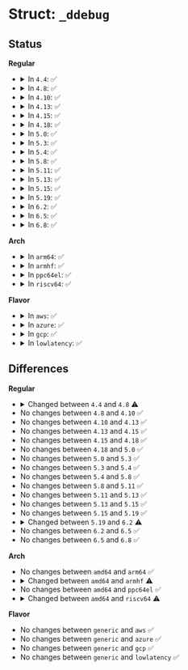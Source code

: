 # Struct: <code>_ddebug</code>

## Status
<b>Regular</b>
<ul>
<li>
<details>
<summary>In <code>4.4</code>: ✅</summary>

```c
struct _ddebug {
    const char *modname;
    const char *function;
    const char *filename;
    const char *format;
    unsigned int lineno;
    unsigned int flags;
};
```
</details>
</li>
<li>
<details>
<summary>In <code>4.8</code>: ✅</summary>

```c
struct _ddebug {
    const char *modname;
    const char *function;
    const char *filename;
    const char *format;
    unsigned int lineno;
    unsigned int flags;
    union (anon) key;
};
```
</details>
</li>
<li>
<details>
<summary>In <code>4.10</code>: ✅</summary>

```c
struct _ddebug {
    const char *modname;
    const char *function;
    const char *filename;
    const char *format;
    unsigned int lineno;
    unsigned int flags;
    union (anon) key;
};
```
</details>
</li>
<li>
<details>
<summary>In <code>4.13</code>: ✅</summary>

```c
struct _ddebug {
    const char *modname;
    const char *function;
    const char *filename;
    const char *format;
    unsigned int lineno;
    unsigned int flags;
    union (anon) key;
};
```
</details>
</li>
<li>
<details>
<summary>In <code>4.15</code>: ✅</summary>

```c
struct _ddebug {
    const char *modname;
    const char *function;
    const char *filename;
    const char *format;
    unsigned int lineno;
    unsigned int flags;
    union (anon) key;
};
```
</details>
</li>
<li>
<details>
<summary>In <code>4.18</code>: ✅</summary>

```c
struct _ddebug {
    const char *modname;
    const char *function;
    const char *filename;
    const char *format;
    unsigned int lineno;
    unsigned int flags;
    union (anon) key;
};
```
</details>
</li>
<li>
<details>
<summary>In <code>5.0</code>: ✅</summary>

```c
struct _ddebug {
    const char *modname;
    const char *function;
    const char *filename;
    const char *format;
    unsigned int lineno;
    unsigned int flags;
    union (anon) key;
};
```
</details>
</li>
<li>
<details>
<summary>In <code>5.3</code>: ✅</summary>

```c
struct _ddebug {
    const char *modname;
    const char *function;
    const char *filename;
    const char *format;
    unsigned int lineno;
    unsigned int flags;
    union (anon) key;
};
```
</details>
</li>
<li>
<details>
<summary>In <code>5.4</code>: ✅</summary>

```c
struct _ddebug {
    const char *modname;
    const char *function;
    const char *filename;
    const char *format;
    unsigned int lineno;
    unsigned int flags;
    union (anon) key;
};
```
</details>
</li>
<li>
<details>
<summary>In <code>5.8</code>: ✅</summary>

```c
struct _ddebug {
    const char *modname;
    const char *function;
    const char *filename;
    const char *format;
    unsigned int lineno;
    unsigned int flags;
    union (anon) key;
};
```
</details>
</li>
<li>
<details>
<summary>In <code>5.11</code>: ✅</summary>

```c
struct _ddebug {
    const char *modname;
    const char *function;
    const char *filename;
    const char *format;
    unsigned int lineno;
    unsigned int flags;
    union (anon) key;
};
```
</details>
</li>
<li>
<details>
<summary>In <code>5.13</code>: ✅</summary>

```c
struct _ddebug {
    const char *modname;
    const char *function;
    const char *filename;
    const char *format;
    unsigned int lineno;
    unsigned int flags;
    union (anon) key;
};
```
</details>
</li>
<li>
<details>
<summary>In <code>5.15</code>: ✅</summary>

```c
struct _ddebug {
    const char *modname;
    const char *function;
    const char *filename;
    const char *format;
    unsigned int lineno;
    unsigned int flags;
    union (anon) key;
};
```
</details>
</li>
<li>
<details>
<summary>In <code>5.19</code>: ✅</summary>

```c
struct _ddebug {
    const char *modname;
    const char *function;
    const char *filename;
    const char *format;
    unsigned int lineno;
    unsigned int flags;
    union (anon) key;
};
```
</details>
</li>
<li>
<details>
<summary>In <code>6.2</code>: ✅</summary>

```c
struct _ddebug {
    const char *modname;
    const char *function;
    const char *filename;
    const char *format;
    unsigned int lineno;
    unsigned int class_id;
    unsigned int flags;
    union (anon) key;
};
```
</details>
</li>
<li>
<details>
<summary>In <code>6.5</code>: ✅</summary>

```c
struct _ddebug {
    const char *modname;
    const char *function;
    const char *filename;
    const char *format;
    unsigned int lineno;
    unsigned int class_id;
    unsigned int flags;
    union (anon) key;
};
```
</details>
</li>
<li>
<details>
<summary>In <code>6.8</code>: ✅</summary>

```c
struct _ddebug {
    const char *modname;
    const char *function;
    const char *filename;
    const char *format;
    unsigned int lineno;
    unsigned int class_id;
    unsigned int flags;
    union (anon) key;
};
```
</details>
</li>
</ul>
<b>Arch</b>
<ul>
<li>
<details>
<summary>In <code>arm64</code>: ✅</summary>

```c
struct _ddebug {
    const char *modname;
    const char *function;
    const char *filename;
    const char *format;
    unsigned int lineno;
    unsigned int flags;
    union (anon) key;
};
```
</details>
</li>
<li>
<details>
<summary>In <code>armhf</code>: ✅</summary>

```c
struct _ddebug {
    const char *modname;
    const char *function;
    const char *filename;
    const char *format;
    unsigned int lineno;
    unsigned int flags;
};
```
</details>
</li>
<li>
<details>
<summary>In <code>ppc64el</code>: ✅</summary>

```c
struct _ddebug {
    const char *modname;
    const char *function;
    const char *filename;
    const char *format;
    unsigned int lineno;
    unsigned int flags;
    union (anon) key;
};
```
</details>
</li>
<li>
<details>
<summary>In <code>riscv64</code>: ✅</summary>

```c
struct _ddebug {
    const char *modname;
    const char *function;
    const char *filename;
    const char *format;
    unsigned int lineno;
    unsigned int flags;
};
```
</details>
</li>
</ul>
<b>Flavor</b>
<ul>
<li>
<details>
<summary>In <code>aws</code>: ✅</summary>

```c
struct _ddebug {
    const char *modname;
    const char *function;
    const char *filename;
    const char *format;
    unsigned int lineno;
    unsigned int flags;
    union (anon) key;
};
```
</details>
</li>
<li>
<details>
<summary>In <code>azure</code>: ✅</summary>

```c
struct _ddebug {
    const char *modname;
    const char *function;
    const char *filename;
    const char *format;
    unsigned int lineno;
    unsigned int flags;
    union (anon) key;
};
```
</details>
</li>
<li>
<details>
<summary>In <code>gcp</code>: ✅</summary>

```c
struct _ddebug {
    const char *modname;
    const char *function;
    const char *filename;
    const char *format;
    unsigned int lineno;
    unsigned int flags;
    union (anon) key;
};
```
</details>
</li>
<li>
<details>
<summary>In <code>lowlatency</code>: ✅</summary>

```c
struct _ddebug {
    const char *modname;
    const char *function;
    const char *filename;
    const char *format;
    unsigned int lineno;
    unsigned int flags;
    union (anon) key;
};
```
</details>
</li>
</ul>

## Differences
<b>Regular</b>
<ul>
<li>
<details>
<summary>Changed between <code>4.4</code> and <code>4.8</code> ⚠️</summary>
<ul>
<li>
<b>Field added. </b>
<code>union (anon) key</code>
</li>
</ul>
</details>
</li>
<li>
No changes between <code>4.8</code> and <code>4.10</code> ✅
</li>
<li>
No changes between <code>4.10</code> and <code>4.13</code> ✅
</li>
<li>
No changes between <code>4.13</code> and <code>4.15</code> ✅
</li>
<li>
No changes between <code>4.15</code> and <code>4.18</code> ✅
</li>
<li>
No changes between <code>4.18</code> and <code>5.0</code> ✅
</li>
<li>
No changes between <code>5.0</code> and <code>5.3</code> ✅
</li>
<li>
No changes between <code>5.3</code> and <code>5.4</code> ✅
</li>
<li>
No changes between <code>5.4</code> and <code>5.8</code> ✅
</li>
<li>
No changes between <code>5.8</code> and <code>5.11</code> ✅
</li>
<li>
No changes between <code>5.11</code> and <code>5.13</code> ✅
</li>
<li>
No changes between <code>5.13</code> and <code>5.15</code> ✅
</li>
<li>
No changes between <code>5.15</code> and <code>5.19</code> ✅
</li>
<li>
<details>
<summary>Changed between <code>5.19</code> and <code>6.2</code> ⚠️</summary>
<ul>
<li>
<b>Field added. </b>
<code>unsigned int class_id</code>
</li>
</ul>
</details>
</li>
<li>
No changes between <code>6.2</code> and <code>6.5</code> ✅
</li>
<li>
No changes between <code>6.5</code> and <code>6.8</code> ✅
</li>
</ul>
<b>Arch</b>
<ul>
<li>
No changes between <code>amd64</code> and <code>arm64</code> ✅
</li>
<li>
<details>
<summary>Changed between <code>amd64</code> and <code>armhf</code> ⚠️</summary>
<ul>
<li>
<b>Field removed. </b>
<code>union (anon) key</code>
</li>
</ul>
</details>
</li>
<li>
No changes between <code>amd64</code> and <code>ppc64el</code> ✅
</li>
<li>
<details>
<summary>Changed between <code>amd64</code> and <code>riscv64</code> ⚠️</summary>
<ul>
<li>
<b>Field removed. </b>
<code>union (anon) key</code>
</li>
</ul>
</details>
</li>
</ul>
<b>Flavor</b>
<ul>
<li>
No changes between <code>generic</code> and <code>aws</code> ✅
</li>
<li>
No changes between <code>generic</code> and <code>azure</code> ✅
</li>
<li>
No changes between <code>generic</code> and <code>gcp</code> ✅
</li>
<li>
No changes between <code>generic</code> and <code>lowlatency</code> ✅
</li>
</ul>

